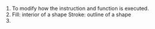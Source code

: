 1. To modify how the instruction and function is executed.
2. Fill: interior of a shape
Stroke: outline of a shape
3.

